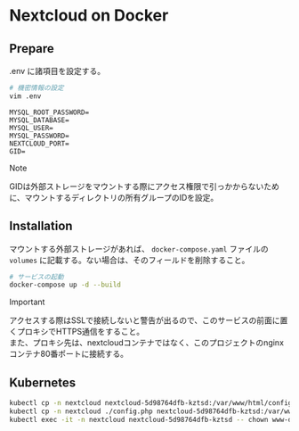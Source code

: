 # Nextcloud on Docker

## Prepare

.env に諸項目を設定する。

```bash
# 機密情報の設定
vim .env
```

```env
MYSQL_ROOT_PASSWORD=
MYSQL_DATABASE=
MYSQL_USER=
MYSQL_PASSWORD=
NEXTCLOUD_PORT=
GID=
```

> [!NOTE]
> GIDは外部ストレージをマウントする際にアクセス権限で引っかからないために、マウントするディレクトリの所有グループのIDを設定。

## Installation

マウントする外部ストレージがあれば、 `docker-compose.yaml` ファイルの `volumes` に記載する。ない場合は、そのフィールドを削除すること。

```bash
# サービスの起動
docker-compose up -d --build
```

> [!IMPORTANT]
> アクセスする際はSSLで接続しないと警告が出るので、このサービスの前面に置くプロキシでHTTPS通信をすること。  
> また、プロキシ先は、nextcloudコンテナではなく、このプロジェクトのnginxコンテナ80番ポートに接続する。

## Kubernetes

```bash
kubectl cp -n nextcloud nextcloud-5d98764dfb-kztsd:/var/www/html/config/config.php ./config.php
kubectl cp -n nextcloud ./config.php nextcloud-5d98764dfb-kztsd:/var/www/html/config/config.php
kubectl exec -it -n nextcloud nextcloud-5d98764dfb-kztsd -- chown www-data:www-data /var/www/html/config/config.php
```
